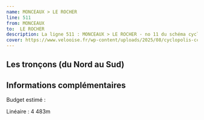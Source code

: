 ```yaml
---
name: MONCEAUX > LE ROCHER
line: 511
from: MONCEAUX 
to:  LE ROCHER 
description: La ligne 511 : MONCEAUX > LE ROCHER - no 11 du schéma cyclable de la CCPOH  relie MONCEAUX  à LE ROCHER 
cover: https://www.velooise.fr/wp-content/uploads/2025/08/cyclopolis-ccpoh-11.jpg
---
```

## Les tronçons (du Nord au Sud)

## Informations complémentaires

Budget estimé : 

Linéaire : 4 483m

